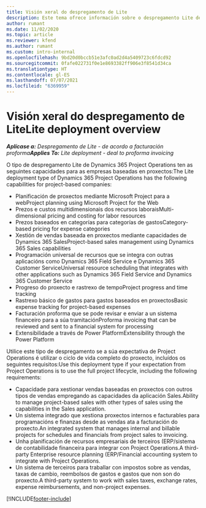 ```yaml
---
title: Visión xeral do despregamento de Lite
description: Este tema ofrece información sobre o despregamento Lite de Dynamics 365 Project Operations.
author: rumant
ms.date: 11/02/2020
ms.topic: article
ms.reviewer: kfend
ms.author: rumant
ms.custom: intro-internal
ms.openlocfilehash: 9bd20d0bccb51e3afc0ad2d4a5409723c6fdcd92
ms.sourcegitcommit: 0fafe022731f0e1e8693382ff906e3f8541d34ca
ms.translationtype: HT
ms.contentlocale: gl-ES
ms.lasthandoff: 07/07/2021
ms.locfileid: "6369959"
---
```

# <a name="lite-deployment-overview"></a><span data-ttu-id="a5861-103">Visión xeral do despregamento de Lite</span><span class="sxs-lookup"><span data-stu-id="a5861-103">Lite deployment overview</span></span>

<span data-ttu-id="a5861-104">_**Aplícase a:** Despregamento de Lite - de acordo a facturación proforma_</span><span class="sxs-lookup"><span data-stu-id="a5861-104">_**Applies To:** Lite deployment - deal to proforma invoicing_</span></span>

<span data-ttu-id="a5861-105">O tipo de despregamento Lite de Dynamics 365 Project Operations ten as seguintes capacidades para as empresas baseadas en proxectos:</span><span class="sxs-lookup"><span data-stu-id="a5861-105">The Lite deployment type of Dynamics 365 Project Operations has the following capabilities for project-based companies:</span></span>

- <span data-ttu-id="a5861-106">Planificación de proxectos mediante Microsoft Project para a web</span><span class="sxs-lookup"><span data-stu-id="a5861-106">Project planning using Microsoft Project for the Web</span></span>
- <span data-ttu-id="a5861-107">Prezos e custos multidimensionais dos recursos laborais</span><span class="sxs-lookup"><span data-stu-id="a5861-107">Multi-dimensional pricing and costing for labor resources</span></span>
- <span data-ttu-id="a5861-108">Prezos baseados en categorías para categorías de gastos</span><span class="sxs-lookup"><span data-stu-id="a5861-108">Category-based pricing for expense categories</span></span>
- <span data-ttu-id="a5861-109">Xestión de vendas baseada en proxectos mediante capacidades de Dynamics 365 Sales</span><span class="sxs-lookup"><span data-stu-id="a5861-109">Project-based sales management using Dynamics 365 Sales capabilities</span></span>
- <span data-ttu-id="a5861-110">Programación universal de recursos que se integra con outras aplicacións como Dynamics 365 Field Service e Dynamics 365 Customer Service</span><span class="sxs-lookup"><span data-stu-id="a5861-110">Universal resource scheduling that integrates with other applications such as Dynamics 365 Field Service and Dynamics 365 Customer Service</span></span>
- <span data-ttu-id="a5861-111">Progreso do proxecto e rastrexo de tempo</span><span class="sxs-lookup"><span data-stu-id="a5861-111">Project progress and time tracking</span></span>
- <span data-ttu-id="a5861-112">Rastrexo básico de gastos para gastos baseados en proxectos</span><span class="sxs-lookup"><span data-stu-id="a5861-112">Basic expense tracking for project-based expenses</span></span>
- <span data-ttu-id="a5861-113">Facturación proforma que se pode revisar e enviar a un sistema financeiro para a súa tramitación</span><span class="sxs-lookup"><span data-stu-id="a5861-113">Proforma invoicing that can be reviewed and sent to a financial system for processing</span></span>
- <span data-ttu-id="a5861-114">Extensibilidade a través de Power Platform</span><span class="sxs-lookup"><span data-stu-id="a5861-114">Extensibility through the Power Platform</span></span>

<span data-ttu-id="a5861-115">Utilice este tipo de despregamento se a súa expectativa de Project Operations é utilizar o ciclo de vida completo do proxecto, incluídos os seguintes requisitos:</span><span class="sxs-lookup"><span data-stu-id="a5861-115">Use this deployment type if your expectation from Project Operations is to use the full project lifecycle, including the following requirements:</span></span>

- <span data-ttu-id="a5861-116">Capacidade para xestionar vendas baseadas en proxectos con outros tipos de vendas empregando as capacidades da aplicación Sales.</span><span class="sxs-lookup"><span data-stu-id="a5861-116">Ability to manage project-based sales with other types of sales using the capabilities in the Sales application.</span></span>
- <span data-ttu-id="a5861-117">Un sistema integrado que xestiona proxectos internos e facturables para programacións e finanzas desde as vendas ata a facturación do proxecto.</span><span class="sxs-lookup"><span data-stu-id="a5861-117">An integrated system that manages internal and billable projects for schedules and financials from project sales to invoicing.</span></span>
- <span data-ttu-id="a5861-118">Unha planificación de recursos empresariais de terceiros (ERP/sistema de contabilidade financeira para integrar con Project Operations.</span><span class="sxs-lookup"><span data-stu-id="a5861-118">A third-party Enterprise resource planning (ERP/Financial accounting system to integrate with Project Operations.</span></span>
- <span data-ttu-id="a5861-119">Un sistema de terceiros para traballar con impostos sobre as vendas, taxas de cambio, reembolsos de gastos e gastos que non son do proxecto.</span><span class="sxs-lookup"><span data-stu-id="a5861-119">A third-party system to work with sales taxes, exchange rates, expense reimbursements, and non-project expenses.</span></span>


[!INCLUDE[footer-include](../includes/footer-banner.md)]